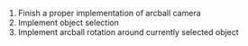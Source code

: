 1. Finish a proper implementation of arcball camera
2. Implement object selection
3. Implement arcball rotation around currently selected object
